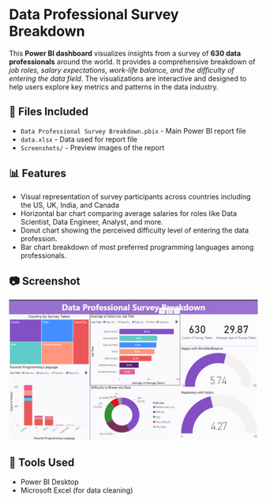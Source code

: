 # Data Professional Survey Breakdown

This **Power BI dashboard** visualizes insights from a survey of **630 data professionals** around the world. It provides a comprehensive breakdown of *job roles, salary expectations, work-life balance, and the difficulty of entering the data field*. The visualizations are interactive and designed to help users explore key metrics and patterns in the data industry.

## 📁 Files Included
- `Data Professional Survey Breakdown.pbix` - Main Power BI report file
- `data.xlsx` - Data used for report file
- `Screenshots/` - Preview images of the report

## 📊 Features

- Visual representation of survey participants across countries including the US, UK, India, and Canada
- Horizontal bar chart comparing average salaries for roles like Data Scientist, Data Engineer, Analyst, and more.
- Donut chart showing the perceived difficulty level of entering the data profession.
- Bar chart breakdown of most preferred programming languages among professionals.

## 📷 Screenshot
![Dashboard Preview](Screenshots/preview1.png)

## 🔧 Tools Used
- Power BI Desktop
- Microsoft Excel (for data cleaning)